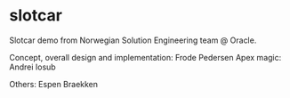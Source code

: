 # slotcar
Slotcar demo from Norwegian Solution Engineering team @ Oracle.

Concept, overall design and implementation: Frode Pedersen
Apex magic: Andrei Iosub

Others: Espen Braekken
